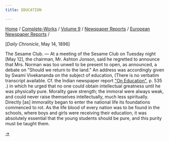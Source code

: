 ```yaml
---
title: EDUCATION

---
```



[Home](../../../../index.htm) /
[Complete-Works](../../../complete_works.htm) / [Volume
9](../../volume_9_contents.htm) / [Newspaper
Reports](../newspaper_reports_contents.htm) / [European Newspaper
Reports](european_newspaper_contents.htm) /



\[*Daily Chronicle*, May 14, 1896\]

The Sesame Club. — At a meeting of the Sesame Club on Tuesday night
\[May 12\], the chairman, Mr. Ashton Jonson, said he regretted to
announce that Mrs. Norman was too unwell to be present to open, as
announced, a debate on "Should we return to the land." An address was
accordingly given by Swami Vivekananda on the subject of education,
(There is no verbatim transcript available. Cf. the Indian newspaper
report ["On
Education"](../part_iii_indian_newspaper_reports/10_the_indian_mirror_jun_19_1896.htm),
p. 535 .) in which he urged that no one could obtain intellectual
greatness until he was physically pure. Morality gave strength; the
immoral were always weak, and could never raise themselves
intellectually, much less spiritually. Directly \[as\] immorality began
to enter the national life its foundations commenced to rot. As the life
blood of every nation was to be found in the schools, where boys and
girls were receiving their education, it was absolutely essential that
the young students should be pure, and this purity must be taught them.

[→](light_jul_4_1896.htm)


